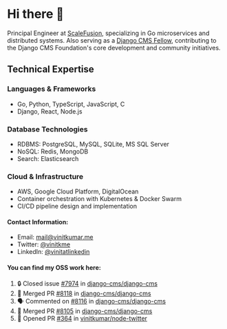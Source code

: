 # Hi there 👋

Principal Engineer at [ScaleFusion](https://scalefusion.com/), specializing in Go microservices and distributed systems. Also serving as a [Django CMS Fellow](https://www.django-cms.org/en/blog/2024/11/07/welcoming-vinit-kumar-as-the-newest-django-cms-fellow/), contributing to the Django CMS Foundation's core development and community initiatives.

## Technical Expertise

### Languages & Frameworks

- Go, Python, TypeScript, JavaScript, C
- Django, React, Node.js

### Database Technologies
- RDBMS: PostgreSQL, MySQL, SQLite, MS SQL Server
- NoSQL: Redis, MongoDB
- Search: Elasticsearch

### Cloud & Infrastructure
- AWS, Google Cloud Platform, DigitalOcean
- Container orchestration with Kubernetes & Docker Swarm
- CI/CD pipeline design and implementation


#### Contact Information:

- Email: <a href="mailto:mail@vinitkumar.me">mail@vinitkumar.me</a>
- Twitter: [@vinitkme](https://twitter.com/vinitkme)
- LinkedIn: [@vinitatlinkedin](https://www.linkedin.com/in/vinitatlinkedin/)  

#### You can find my OSS work here:

<!--START_SECTION:activity-->
1. 🔒 Closed issue [#7974](https://github.com/django-cms/django-cms/issues/7974) in [django-cms/django-cms](https://github.com/django-cms/django-cms)
2. 🎉 Merged PR [#8118](https://github.com/django-cms/django-cms/pull/8118) in [django-cms/django-cms](https://github.com/django-cms/django-cms)
3. 🗣 Commented on [#8116](https://github.com/django-cms/django-cms/pull/8116#issuecomment-2608911012) in [django-cms/django-cms](https://github.com/django-cms/django-cms)
4. 🎉 Merged PR [#8105](https://github.com/django-cms/django-cms/pull/8105) in [django-cms/django-cms](https://github.com/django-cms/django-cms)
5. 💪 Opened PR [#364](https://github.com/vinitkumar/node-twitter/pull/364) in [vinitkumar/node-twitter](https://github.com/vinitkumar/node-twitter)
<!--END_SECTION:activity-->
